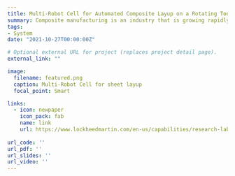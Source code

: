 ```yaml
---
title: Multi-Robot Cell for Automated Composite Layup on a Rotating Tool
summary: Composite manufacturing is an industry that is growing rapidly. In this project, we collaborated with Advanced Technology Group at Lockheed Martin to design a multi-robot cell for sheet manipulation, draping and heating. No programming is required and an easy to use interface enables quick setup times with 30% reduction in touch time.
tags:
- System
date: "2021-10-27T00:00:00Z"

# Optional external URL for project (replaces project detail page).
external_link: ""

image:
  filename: featured.png
  caption: Multi-Robot Cell for sheet layup
  focal_point: Smart

links:
  - icon: newpaper
    icon_pack: fab
    name: link
    url: https://www.lockheedmartin.com/en-us/capabilities/research-labs/advanced-technology-labs/atl_robotic_manufacturing.html
  
url_code: ''
url_pdf: ''
url_slides: ''
url_video: ''
---
```


